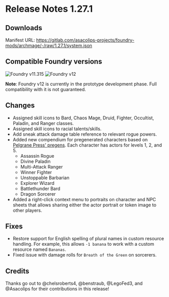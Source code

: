# Release Notes 1.27.1

## Downloads

Manifest URL: https://gitlab.com/asacolips-projects/foundry-mods/archmage/-/raw/1.27.1/system.json

## Compatible Foundry versions

![Foundry v11.315](https://img.shields.io/badge/Foundry-v11.315-green) ![Foundry v12](https://img.shields.io/badge/Foundry-v12-yellow)

**Note**: Foundry v12 is currently in the prototype development phase. Full compatibility with it is not guaranteed.

## Changes

- Assigned skill icons to Bard, Chaos Mage, Druid, Fighter, Occultist, Paladin, and Ranger classes.
- Assigned skill icons to racial talents/skills.
- Add sneak attack damage table reference to relevant rogue powers.
- Added new compendium for pregenerated characters based on [Pelgrane Press' pregens](https://www.google.com/search?q=inurl:pelgranepress.com+%2213th+Age+Character+Builds%22). Each character has actors for levels 1, 2, and 5.
    - Assassin Rogue
    - Divine Paladin
    - Multi-Attack Ranger
    - Winner Fighter
    - Unstoppable Barbarian
    - Explorer Wizard
    - Battlethunder Bard
    - Dragon Sorcerer
- Added a right-click context menu to portraits on character and NPC sheets that allows sharing either the actor portrait or token image to other players.


## Fixes

- Restore support for English spelling of plural names in custom resource handling. For example, this allows `-1 banana` to work with a custom resource named `Bananas`.
- Fixed issue with damage rolls for `Breath of the Green` on sorcerers.

## Credits

Thanks go out to @chelsroberts4, @benstraub, @LegoFed3, and @Asacolips for their contributions in this release!